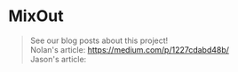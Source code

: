 # MixOut
> See our blog posts about this project!  
> Nolan's article: https://medium.com/p/1227cdabd48b/  
> Jason's article: 
